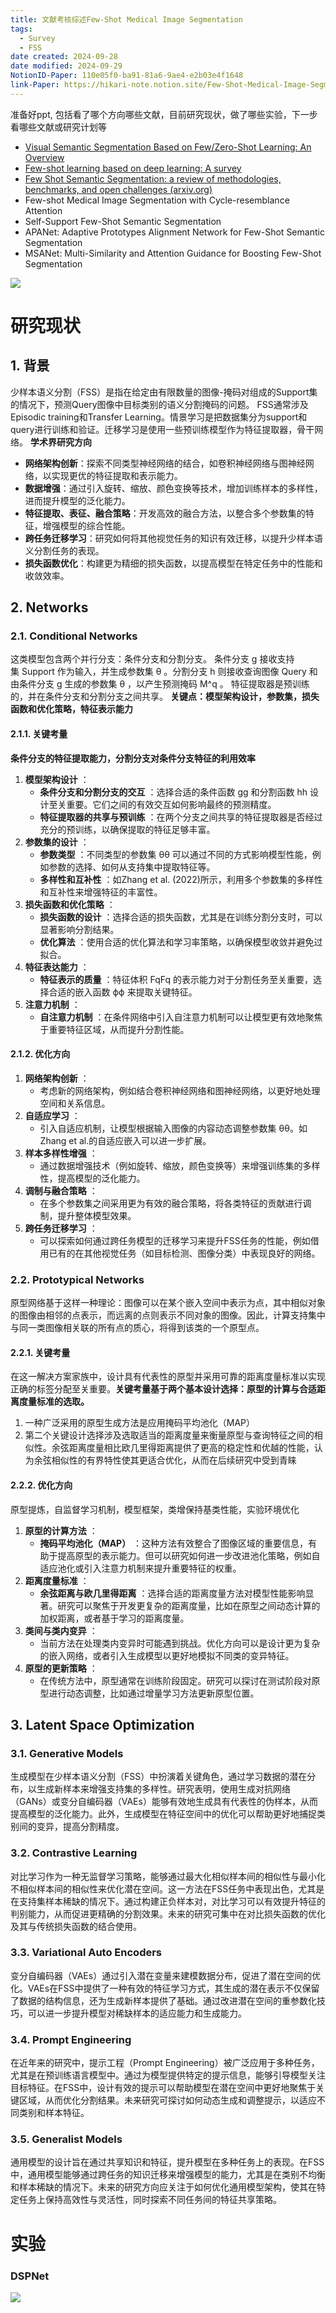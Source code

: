 ```yaml
---
title: 文献考核综述Few-Shot Medical Image Segmentation
tags:
  - Survey
  - FSS
date created: 2024-09-28
date modified: 2024-09-29
NotionID-Paper: 110e05f0-ba91-81a6-9ae4-e2b03e4f1648
link-Paper: https://hikari-note.notion.site/Few-Shot-Medical-Image-Segmentation-110e05f0ba9181a69ae4e2b03e4f1648
---
```


准备好ppt, 包括看了哪个方向哪些文献，目前研究现状，做了哪些实验，下一步看哪些文献或研究计划等

- [Visual Semantic Segmentation Based on Few/Zero-Shot Learning: An Overview](https://arxiv.org/abs/2211.08352)
- [Few-shot learning based on deep learning: A survey](https://www.aimspress.com/article/id/658235b8ba35de05607ed3c6)
- [Few Shot Semantic Segmentation: a review of methodologies, benchmarks, and open challenges (arxiv.org)](https://arxiv.org/html/2304.05832v2)
- Few-shot Medical Image Segmentation with Cycle-resemblance Attention
- Self-Support Few-Shot Semantic Segmentation
- APANet: Adaptive Prototypes Alignment Network for Few-Shot Semantic Segmentation
- MSANet: Multi-Similarity and Attention Guidance for Boosting Few-Shot Segmentation

![](Paper/attachments/Pasted%20image%2020240928152514.png)

# 研究现状

## 1. 背景

少样本语义分割（FSS）是指在给定由有限数量的图像-掩码对组成的Support集的情况下，预测Query图像中目标类别的语义分割掩码的问题。
FSS通常涉及Episodic training和Transfer Learning。情景学习是把数据集分为support和query进行训练和验证。迁移学习是使用一些预训练模型作为特征提取器，骨干网络。
**学术界研究方向**
- **网络架构创新**：探索不同类型神经网络的结合，如卷积神经网络与图神经网络，以实现更优的特征提取和表示能力。
- **数据增强**：通过引入旋转、缩放、颜色变换等技术，增加训练样本的多样性，进而提升模型的泛化能力。
- **特征提取、表征、融合策略**：开发高效的融合方法，以整合多个参数集的特征，增强模型的综合性能。
- **跨任务迁移学习**：研究如何将其他视觉任务的知识有效迁移，以提升少样本语义分割任务的表现。
- **损失函数优化**：构建更为精细的损失函数，以提高模型在特定任务中的性能和收敛效率。

## 2. Networks

### 2.1. Conditional Networks

这类模型包含两个并行分支：条件分支和分割分支。
条件分支 g 接收支持集 Support 作为输入，并生成参数集 θ 。分割分支 h 则接收查询图像 Query 和由条件分支 g 生成的参数集 θ ，以产生预测掩码 M^q 。
特征提取器是预训练的，并在条件分支和分割分支之间共享。
**关键点：模型架构设计，参数集，损失函数和优化策略，特征表示能力**

#### 2.1.1. 关键考量

**条件分支的特征提取能力，分割分支对条件分支特征的利用效率**

1. **模型架构设计** ：
    - **条件分支和分割分支的交互** ：选择合适的条件函数 gg 和分割函数 hh 设计至关重要。它们之间的有效交互如何影响最终的预测精度。
    - **特征提取器的共享与预训练** ：在两个分支之间共享的特征提取器是否经过充分的预训练，以确保提取的特征足够丰富。
2. **参数集的设计** ：
    - **参数类型** ：不同类型的参数集 θθ 可以通过不同的方式影响模型性能，例如参数的选择、如何从支持集中提取特征等。
    - **多样性和互补性** ：如Zhang et al. (2022)所示，利用多个参数集的多样性和互补性来增强特征的丰富性。
3. **损失函数和优化策略** ：
    - **损失函数的设计** ：选择合适的损失函数，尤其是在训练分割分支时，可以显著影响分割结果。
    - **优化算法** ：使用合适的优化算法和学习率策略，以确保模型收敛并避免过拟合。
4. **特征表达能力** ：
    - **特征表示的质量** ：特征体积 FqFq​ 的表示能力对于分割任务至关重要，选择合适的嵌入函数 ϕϕ 来提取关键特征。
5. **注意力机制** ：
    - **自注意力机制** ：在条件网络中引入自注意力机制可以让模型更有效地聚焦于重要特征区域，从而提升分割性能。

#### 2.1.2. 优化方向

1. **网络架构创新** ：
    - 考虑新的网络架构，例如结合卷积神经网络和图神经网络，以更好地处理空间和关系信息。
2. **自适应学习** ：
    - 引入自适应机制，让模型根据输入图像的内容动态调整参数集 θθ。如Zhang et al.的自适应嵌入可以进一步扩展。
3. **样本多样性增强** ：
    - 通过数据增强技术（例如旋转、缩放，颜色变换等）来增强训练集的多样性，提高模型的泛化能力。
4. **调制与融合策略** ：
    - 在多个参数集之间采用更为有效的融合策略，将各类特征的贡献进行调制，提升整体模型效果。
5. **跨任务迁移学习** ：
    - 可以探索如何通过跨任务模型的迁移学习来提升FSS任务的性能，例如借用已有的在其他视觉任务（如目标检测、图像分类）中表现良好的网络。

### 2.2. Prototypical Networks

原型网络基于这样一种理论：图像可以在某个嵌入空间中表示为点，其中相似对象的图像由相邻的点表示，而远离的点则表示不同对象的图像。因此，计算支持集中与同一类图像相关联的所有点的质心，将得到该类的一个原型点。

#### 2.2.1. 关键考量

在这一解决方案家族中，设计具有代表性的原型并采用可靠的距离度量标准以实现正确的标签分配至关重要。**关键考量基于两个基本设计选择：原型的计算与合适距离度量标准的选取。**

1. 一种广泛采用的原型生成方法是应用掩码平均池化（MAP）
2. 第二个关键设计选择涉及选取适当的距离度量来衡量原型与查询特征之间的相似性。余弦距离度量相比欧几里得距离提供了更高的稳定性和优越的性能，认为余弦相似性的有界特性使其更适合优化，从而在后续研究中受到青睐

#### 2.2.2. 优化方向

原型提炼，自监督学习机制，模型框架，类增保持基类性能，实验环境优化
1. **原型的计算方法** ：
    - **掩码平均池化（MAP）** ：这种方法有效整合了图像区域的重要信息，有助于提高原型的表示能力。但可以研究如何进一步改进池化策略，例如自适应池化或引入注意力机制来提升重要特征的权重。
2. **距离度量标准** ：
    - **余弦距离与欧几里得距离** ：选择合适的距离度量方法对模型性能影响显著。研究可以聚焦于开发更复杂的距离度量，比如在原型之间动态计算的加权距离，或者基于学习的距离度量。
3. **类间与类内变异** ：
    - 当前方法在处理类内变异时可能遇到挑战。优化方向可以是设计更为复杂的嵌入网络，或者引入生成模型以更好地模拟不同类的变异特征。
4. **原型的更新策略** ：
    - 在传统方法中，原型通常在训练阶段固定。研究可以探讨在测试阶段对原型进行动态调整，比如通过增量学习方法更新原型位置。

## 3. Latent Space Optimization

### 3.1. Generative Models

生成模型在少样本语义分割（FSS）中扮演着关键角色，通过学习数据的潜在分布，以生成新样本来增强支持集的多样性。研究表明，使用生成对抗网络（GANs）或变分自编码器（VAEs）能够有效地生成具有代表性的伪样本，从而提高模型的泛化能力。此外，生成模型在特征空间中的优化可以帮助更好地捕捉类别间的变异，提高分割精度。

### 3.2. Contrastive Learning

对比学习作为一种无监督学习策略，能够通过最大化相似样本间的相似性与最小化不相似样本间的相似性来优化潜在空间。这一方法在FSS任务中表现出色，尤其是在支持集样本稀缺的情况下。通过构建正负样本对，对比学习可以有效提升特征的判别能力，从而促进更精确的分割效果。未来的研究可集中在对比损失函数的优化及其与传统损失函数的结合使用。

### 3.3. Variational Auto Encoders

变分自编码器（VAEs）通过引入潜在变量来建模数据分布，促进了潜在空间的优化。VAEs在FSS中提供了一种有效的特征学习方式，其生成的潜在表示不仅保留了数据的结构信息，还为生成新样本提供了基础。通过改进潜在空间的重参数化技巧，可以进一步提升模型对稀缺样本的适应能力和生成能力。

### 3.4. Prompt Engineering

在近年来的研究中，提示工程（Prompt Engineering）被广泛应用于多种任务，尤其是在预训练语言模型中。通过为模型提供特定的提示信息，能够引导模型关注目标特征。在FSS中，设计有效的提示可以帮助模型在潜在空间中更好地聚焦于关键区域，从而优化分割结果。未来研究可探讨如何动态生成和调整提示，以适应不同类别和样本特征。

### 3.5. Generalist Models

通用模型的设计旨在通过共享知识和特征，提升模型在多种任务上的表现。在FSS中，通用模型能够通过跨任务的知识迁移来增强模型的能力，尤其是在类别不均衡和样本稀缺的情况下。未来的研究方向应关注于如何优化通用模型架构，使其在特定任务上保持高效性与灵活性，同时探索不同任务间的特征共享策略。

# 实验

### DSPNet

![](Paper/attachments/Pasted%20image%2020240928171744.png)
